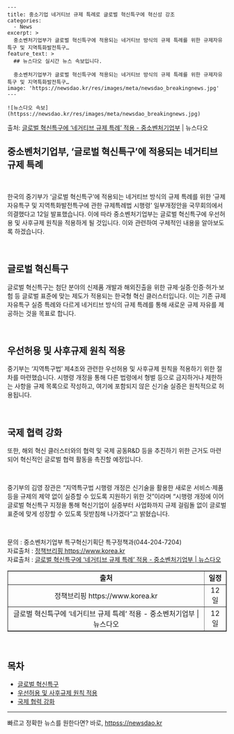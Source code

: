     ---
    title: 중소기업 네거티브 규제 특례로 글로벌 혁신특구에 혁신성 강조
    categories:
      - News
    excerpt: >
      중소벤처기업부가 글로벌 혁신특구에 적용되는 네거티브 방식의 규제 특례를 위한 규제자유특구 및 지역특화발전특구…
    feature_text: >
      ## 뉴스다오 실시간 뉴스 속보입니다.
    
      중소벤처기업부가 글로벌 혁신특구에 적용되는 네거티브 방식의 규제 특례를 위한 규제자유특구 및 지역특화발전특구…
    image: 'https://newsdao.kr/res/images/meta/newsdao_breakingnews.jpg'
    ---
    
    ![뉴스다오 속보](httpss://newsdao.kr/res/images/meta/newsdao_breakingnews.jpg)

<p>출처: <a href="httpss://newsdao.kr/2776" rel="dofollow">글로벌 혁신특구에 ‘네거티브 규제 특례’ 적용 - 중소벤처기업부</a> | 뉴스다오</p>

<h2 data-ke-size="size26"><b>중소벤처기업부, ‘글로벌 혁신특구’에 적용되는 네거티브 규제 특례</b></h2>
<p data-ke-size="size16">&nbsp;</p>
한국의 중기부가 ‘글로벌 혁신특구’에 적용되는 네거티브 방식의 규제 특례를 위한 ‘규제자유특구 및 지역특화발전특구에 관한 규제특례법 시행령’ 일부개정안을 국무회의에서 의결했다고 12일 발표했습니다. 이에 따라 중소벤처기업부는 글로벌 혁신특구에 우선허용 및 사후규제 원칙을 적용하게 될 것입니다. 이와 관련하여 구체적인 내용을 알아보도록 하겠습니다.
<p data-ke-size="size16">&nbsp;</p>

<h2 data-ke-size="size24"><b>글로벌 혁신특구</b></h2>
<p data-ke-size="size16">글로벌 혁신특구는 첨단 분야의 신제품 개발과 해외진출을 위한 규제·실증·인증·허가·보험 등 글로벌 표준에 맞는 제도가 적용되는 한국형 혁신 클러스터입니다. 이는 기존 규제자유특구 실증 특례와 다르게 네거티브 방식의 규제 특례를 통해 새로운 규제 자유를 제공하는 것을 목표로 합니다.</p>
<p data-ke-size="size16">&nbsp;</p>

<h2 data-ke-size="size24"><b>우선허용 및 사후규제 원칙 적용</b></h2>
<p data-ke-size="size16">중기부는 ‘지역특구법’ 제4조와 관련한 우선허용 및 사후규제 원칙을 적용하기 위한 절차를 마련했습니다. 시행령 개정을 통해 다른 법령에서 형벌 등으로 금지하거나 제한하는 사항을 규제 목록으로 작성하고, 여기에 포함되지 않은 신기술 실증은 원칙적으로 허용됩니다.</p>
<p data-ke-size="size16">&nbsp;</p>

<h2 data-ke-size="size24"><b>국제 협력 강화</b></h2>
<p data-ke-size="size16">또한, 해외 혁신 클러스터와의 협력 및 국제 공동R&D 등을 추진하기 위한 근거도 마련되어 혁신적인 글로벌 협력 활동을 촉진할 예정입니다.</p>
<p data-ke-size="size16">&nbsp;</p>

중기부의 김영 장관은 “지역특구법 시행령 개정은 신기술을 활용한 새로운 서비스·제품 등을 규제의 제약 없이 실증할 수 있도록 지원하기 위한 것”이라며 “시행령 개정에 이어 글로벌 혁신특구 지정을 통해 혁신기업이 실증부터 사업화까지 규제 걸림돌 없이 글로벌 표준에 맞게 성장할 수 있도록 뒷받침해 나가겠다”고 밝혔습니다.
<p data-ke-size="size16">&nbsp;</p>
문의 : 중소벤처기업부 특구혁신기획단 특구정책과(044-204-7204)<br>
자료출처 : <a href="httpss://https://www.korea.kr/news/pressList.do?newsId=156427506&pageIndex=1&subsect=&searchKey=&searchVal=" target="_blank">정책브리핑 https://www.korea.kr</a><br>
자료출처 : <a href="httpss://newsdao.kr/2776" target="_blank">글로벌 혁신특구에 ‘네거티브 규제 특례’ 적용 - 중소벤처기업부 | 뉴스다오</a>
<table style="width: 100%;" border="1"><tbody><tr><td style="text-align: center; height: 17px;"><b>출처</b></td><td style="text-align: center; height: 17px;"><b>일정</b></td></tr><tr><td style="text-align: center; height: 17px;">정책브리핑 https://www.korea.kr</td><td style="text-align: center; height: 17px;">12일</td></tr><tr><td style="text-align: center; height: 17px;">글로벌 혁신특구에 ‘네거티브 규제 특례’ 적용 - 중소벤처기업부 | 뉴스다오</td><td style="text-align: center; height: 17px;">12일</td></tr></tbody></table>
<p data-ke-size="size16">&nbsp;</p>
<h2 data-ke-size="size26">목차</h2>
<ul>
  <li><a href="#글로벌-혁신특구">글로벌 혁신특구</a></li>
  <li><a href="#우선허용-및-사후규제-원칙-적용">우선허용 및 사후규제 원칙 적용</a></li>
  <li><a href="#국제-협력-강화">국제 협력 강화</a></li>
</ul>
<hr> 

빠르고 정확한 뉴스를 원한다면? 바로, <a href="httpss://newsdao.kr" rel="dofollow">httpss://newsdao.kr</a>


    